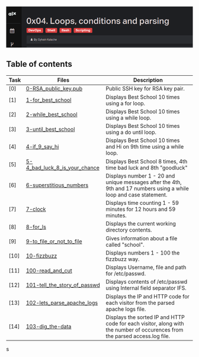 ![Shell loops](assets/shell_loops)

## Table of contents
Task | Files | Description
-----|------ | -----------
[0] | [0-RSA_public_key.pub](./0-RSA_public_key.pub) | Public SSH key for RSA key pair.
[1] | [1-for_best_school](./1-for_best_school) | Displays Best School 10 times using a for loop.
[2] | [2-while_best_school](./2-while_best_school) | Displays Best School 10 times using a while loop.
[3] | [3-until_best_school](./3-until_best_school) | Displays Best School 10 times using a do until loop.
[4] | [4-if_9_say_hi](./4-if_9_say_hi) | Displays Best School 10 times and Hi on 9th time using a while loop.
[5] | [5-4_bad_luck_8_is_your_chance](./5-4_bad_luck_8_is_your_chance) | Displays Best School 8 times, 4th time bad luck and 8th "goodluck"
[6] | [6-superstitious_numbers](./6-superstitious_numbers) | Displays number 1 - 20 and unique messages after the 4th, 9th and 17 numbers using a while loop and case statement.
[7] | [7-clock](./7-clock) | Displays time counting 1 - 59 minutes for 12 hours and 59 minutes.
[8] | [8-for_ls](./8-for_ls) | Displays the current working directory contents.
[9] | [9-to_file_or_not_to_file](./9-to_file_or_not_to_file) | Gives information about a file called "school".
[10] | [10-fizzbuzz](./10-fizzbuzz) | Displays numbers 1 - 100 the fizzbuzz way.
[11] | [100-read_and_cut](./100-read_and_cut) | Displays Username, file and path for /etc/passwd.
[12] | [101-tell_the_story_of_passwd](./1101-tell_the_story_of_passwd) | Displays contents of /etc/passwd using Internal field separator IFS.
[13] | [102-lets_parse_apache_logs](./102-lets_parse_apache_logs) | Displays the IP and HTTP code for each visitor from the parsed apache logs file.
[14] | [103-dig_the-data](./103-dig_the-data) | Displays the sorted IP and HTTP code for each visitor, along with the number of occurences from the parsed access.log file.


s